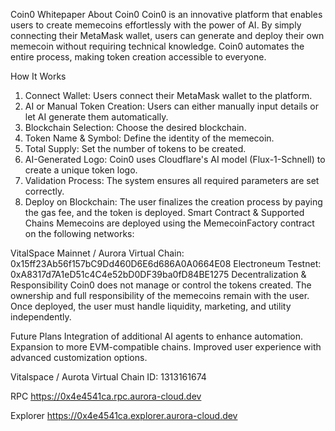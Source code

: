 Coin0 Whitepaper
About Coin0
Coin0 is an innovative platform that enables users to create memecoins effortlessly with the power of AI. By simply connecting their MetaMask wallet, users can generate and deploy their own memecoin without requiring technical knowledge. Coin0 automates the entire process, making token creation accessible to everyone.

How It Works
1. Connect Wallet: Users connect their MetaMask wallet to the platform.
2. AI or Manual Token Creation: Users can either manually input details or let AI generate them automatically.
3. Blockchain Selection: Choose the desired blockchain.
4. Token Name & Symbol: Define the identity of the memecoin.
5. Total Supply: Set the number of tokens to be created.
6. AI-Generated Logo: Coin0 uses Cloudflare's AI model (Flux-1-Schnell) to create a unique token logo.
7. Validation Process: The system ensures all required parameters are set correctly.
8. Deploy on Blockchain: The user finalizes the creation process by paying the gas fee, and the token is deployed.
Smart Contract & Supported Chains
Memecoins are deployed using the MemecoinFactory contract on the following networks:

VitalSpace Mainnet / Aurora Virtual Chain: 0x15ff23Ab56f157bC9Dd460D6E6d686A0A0664E08
Electroneum Testnet: 0xA8317d7A1eD51c4C4e52bD0DF39ba0fD84BE1275
Decentralization & Responsibility
Coin0 does not manage or control the tokens created. The ownership and full responsibility of the memecoins remain with the user. Once deployed, the user must handle liquidity, marketing, and utility independently.

Future Plans
Integration of additional AI agents to enhance automation.
Expansion to more EVM-compatible chains.
Improved user experience with advanced customization options.

Vitalspace / Aurota Virtual Chain ID: 1313161674

RPC https://0x4e4541ca.rpc.aurora-cloud.dev

Explorer https://0x4e4541ca.explorer.aurora-cloud.dev

